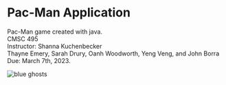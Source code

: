 # Pac-Man Application

Pac-Man game created with java. <br />
CMSC 495 <br />
Instructor: Shanna Kuchenbecker <br />
Thayne Emery, Sarah Drury, Oanh Woodworth, Yeng Veng, and John Borra <br />
Due: March 7th, 2023.

![blue ghosts](https://user-images.githubusercontent.com/22477855/223236802-0eb2ffe3-cc4d-46aa-bd36-eb40c3ae19ec.png)
